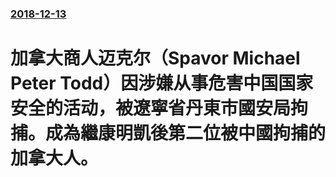 ### [2018-12-13](/news/2018/12/13/index.md)

##### 
# 加拿大商人迈克尔（Spavor Michael Peter Todd）因涉嫌从事危害中国国家安全的活动，被遼寧省丹東市國安局拘捕。成為繼康明凱後第二位被中國拘捕的加拿大人。



